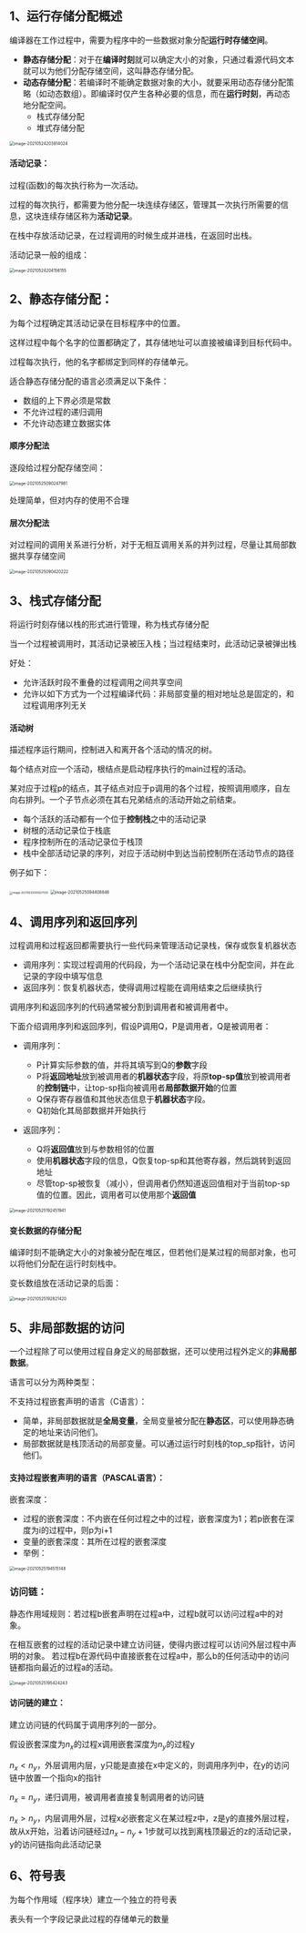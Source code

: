 ## 1、运行存储分配概述

编译器在工作过程中，需要为程序中的一些数据对象分配**运行时存储空间**。

* **静态存储分配**：对于在**编译时刻**就可以确定大小的对象，只通过看源代码文本就可以为他们分配存储空间，这叫静态存储分配。
* **动态存储分配**：若编译时不能确定数据对象的大小，就要采用动态存储分配策略（如动态数组）。即编译时仅产生各种必要的信息，而在**运行时刻**，再动态地分配空间。
    * 栈式存储分配
    * 堆式存储分配

<img src="chapter9 运行存储分配.assets/image-20210524203914024.png" alt="image-20210524203914024" style="zoom:50%;" />

#### 活动记录：

过程(函数)的每次执行称为一次活动。

过程的每次执行，都需要为他分配一块连续存储区，管理其一次执行所需要的信息，这块连续存储区称为**活动记录**。

在栈中存放活动记录，在过程调用的时候生成并进栈，在返回时出栈。

活动记录一般的组成：

<img src="chapter9 运行存储分配.assets/image-20210524204156155.png" alt="image-20210524204156155" style="zoom:50%;" />

## 2、静态存储分配：

为每个过程确定其活动记录在目标程序中的位置。

这样过程中每个名字的位置都确定了，其存储地址可以直接被编译到目标代码中。

过程每次执行，他的名字都绑定到同样的存储单元。

适合静态存储分配的语言必须满足以下条件：

* 数组的上下界必须是常数
* 不允许过程的递归调用
* 不允许动态建立数据实体

#### 顺序分配法

逐段给过程分配存储空间：

<img src="chapter9 运行存储分配.assets/image-20210525090247981.png" alt="image-20210525090247981" style="zoom:50%;" />

处理简单，但对内存的使用不合理

#### 层次分配法

对过程间的调用关系进行分析，对于无相互调用关系的并列过程，尽量让其局部数据共享存储空间

<img src="chapter9 运行存储分配.assets/image-20210525090420222.png" alt="image-20210525090420222" style="zoom:50%;" />

## 3、栈式存储分配

将运行时刻存储以栈的形式进行管理，称为栈式存储分配

当一个过程被调用时，其活动记录被压入栈；当过程结束时，此活动记录被弹出栈

好处：

* 允许活跃时段不重叠的过程调用之间共享空间
* 允许以如下方式为一个过程编译代码：非局部变量的相对地址总是固定的，和过程调用序列无关

#### 活动树

描述程序运行期间，控制进入和离开各个活动的情况的树。

每个结点对应一个活动，根结点是启动程序执行的main过程的活动。

某对应于过程p的结点，其子结点对应于p调用的各个过程，按照调用顺序，自左向右排列。一个子节点必须在其右兄弟结点的活动开始之前结束。

* 每个活跃的活动都有一个位于**控制栈**之中的活动记录
* 树根的活动记录位于栈底
* 程序控制所在的活动记录位于栈顶
* 栈中全部活动记录的序列，对应于活动树中到达当前控制所在活动节点的路径

例子如下：

<img src="chapter9 运行存储分配.assets/image-20210525093827030.png" alt="image-20210525093827030" style="zoom: 33%;" />

<img src="chapter9 运行存储分配.assets/image-20210525094408846.png" alt="image-20210525094408846" style="zoom:50%;" />

## 4、调用序列和返回序列

过程调用和过程返回都需要执行一些代码来管理活动记录栈，保存或恢复机器状态

* 调用序列：实现过程调用的代码段，为一个活动记录在栈中分配空间，并在此记录的字段中填写信息
* 返回序列：恢复机器状态，使得调用过程能在调用结束之后继续执行

调用序列和返回序列的代码通常被分割到调用者和被调用者中。

下面介绍调用序列和返回序列，假设P调用Q，P是调用者，Q是被调用者：

* 调用序列：
    * P计算实际参数的值，并将其填写到Q的**参数**字段
    * P将**返回地址**放到被调用者的**机器状态**字段，将原**top-sp值**放到被调用者的**控制链**中，让top-sp指向被调用者**局部数据开始**的位置
    * Q保存寄存器值和其他状态信息于**机器状态**字段。
    * Q初始化其局部数据并开始执行

* 返回序列：
    * Q将**返回值**放到与参数相邻的位置
    * 使用**机器状态**字段的信息，Q恢复top-sp和其他寄存器，然后跳转到返回地址
    * 尽管top-sp被恢复（减小），但调用者仍然知道返回值相对于当前top-sp值的位置。因此，调用者可以使用那个**返回值**

<img src="chapter9 运行存储分配.assets/image-20210525192451941.png" alt="image-20210525192451941" style="zoom:50%;" />

#### 变长数据的存储分配

编译时刻不能确定大小的对象被分配在堆区，但若他们是某过程的局部对象，也可以将他们分配在运行时刻栈中。

变长数组放在活动记录的后面：

<img src="chapter9 运行存储分配.assets/image-20210525192821420.png" alt="image-20210525192821420" style="zoom:50%;" />

## 5、非局部数据的访问

一个过程除了可以使用过程自身定义的局部数据，还可以使用过程外定义的**非局部数据**。

语言可以分为两种类型：

不支持过程嵌套声明的语言（C语言）：

* 简单，非局部数据就是**全局变量**，全局变量被分配在**静态区**，可以使用静态确定的地址来访问他们。
* 局部数据就是栈顶活动的局部变量。可以通过运行时刻栈的top_sp指针，访问他们。

#### 支持过程嵌套声明的语言（PASCAL语言）：

嵌套深度：

* 过程的嵌套深度：不内嵌在任何过程之中的过程，嵌套深度为1；若p嵌套在深度为i的过程中，则p为i+1
* 变量的嵌套深度：其所在过程的嵌套深度
* 举例：

<img src="chapter9 运行存储分配.assets/image-20210525194515148.png" alt="image-20210525194515148" style="zoom:50%;" />

### 访问链：

静态作用域规则：若过程b嵌套声明在过程a中，过程b就可以访问过程a中的对象。

在相互嵌套的过程的活动记录中建立访问链，使得内嵌过程可以访问外层过程中声明的对象。
若过程b在源代码中直接嵌套在过程a中，那么b的任何活动中的访问链都指向最近的过程a的活动。

<img src="chapter9 运行存储分配.assets/image-20210525195424243.png" alt="image-20210525195424243" style="zoom:50%;" />

#### 访问链的建立：

建立访问链的代码属于调用序列的一部分。

假设嵌套深度为$n_x$的过程x调用嵌套深度为$n_y$的过程y

$n_x<n_y$，外层调用内层，y只能是直接在x中定义的，则调用序列中，在y的访问链中放置一个指向x的指针

$n_x=n_y$，递归调用，被调用者直接复制调用者的访问链

$n_x>n_y$，内层调用外层，过程x必嵌套定义在某过程z中，z是y的直接外层过程，故从x开始，沿着访问链经过$n_x-n_y+1$步就可以找到离栈顶最近的z的活动记录，y的访问链指向此活动记录

## 6、符号表

为每个作用域（程序块）建立一个独立的符号表

表头有一个字段记录此过程的存储单元的数量